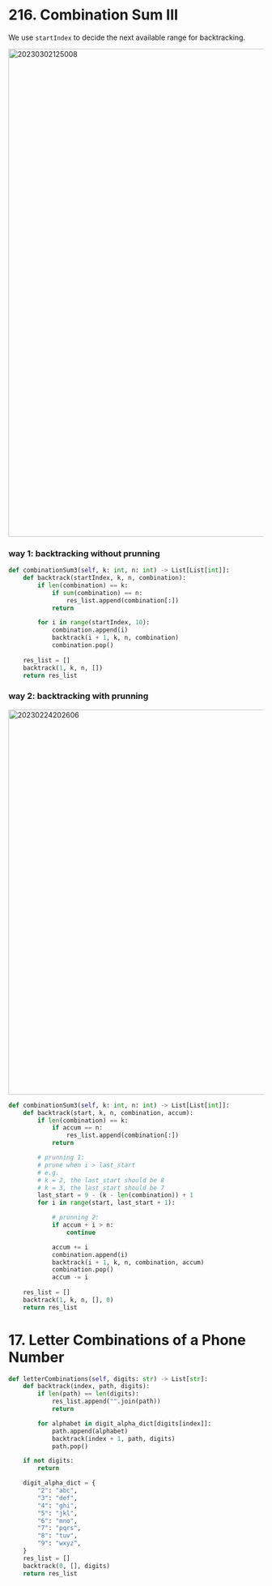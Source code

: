 # 216. Combination Sum III
We use `startIndex` to decide the next available range for backtracking.

<img width="963" alt="20230302125008" src="https://github.com/abc12345d/algorithm_practice/assets/44512722/9b4cfe0b-0491-44de-8707-3c535aa1e220">

### way 1: backtracking without prunning

```PYTHON
def combinationSum3(self, k: int, n: int) -> List[List[int]]:
    def backtrack(startIndex, k, n, combination):
        if len(combination) == k:
            if sum(combination) == n:
                res_list.append(combination[:])
            return

        for i in range(startIndex, 10):
            combination.append(i)
            backtrack(i + 1, k, n, combination)
            combination.pop()
    
    res_list = []
    backtrack(1, k, n, [])
    return res_list
```

### way 2: backtracking with prunning

<img width="760" alt="20230224202606" src="https://github.com/abc12345d/algorithm_practice/assets/44512722/a24d446f-8dcd-4ec4-8547-ac2de4cac94c">

```PYTHON
def combinationSum3(self, k: int, n: int) -> List[List[int]]:
    def backtrack(start, k, n, combination, accum):
        if len(combination) == k:
            if accum == n:
                res_list.append(combination[:])
            return

        # prunning 1: 
        # prune when i > last_start
        # e.g. 
        # k = 2, the last_start should be 8
        # k = 3, the last_start should be 7
        last_start = 9 - (k - len(combination)) + 1 
        for i in range(start, last_start + 1):

            # prunning 2:
            if accum + i > n:
                continue

            accum += i
            combination.append(i)
            backtrack(i + 1, k, n, combination, accum)
            combination.pop()
            accum -= i
    
    res_list = []
    backtrack(1, k, n, [], 0)
    return res_list
```

# 17. Letter Combinations of a Phone Number

```PYTHON
def letterCombinations(self, digits: str) -> List[str]:
    def backtrack(index, path, digits):
        if len(path) == len(digits):
            res_list.append("".join(path))
            return

        for alphabet in digit_alpha_dict[digits[index]]:
            path.append(alphabet)
            backtrack(index + 1, path, digits)
            path.pop()

    if not digits:
        return

    digit_alpha_dict = {
        "2": "abc",
        "3": "def",
        "4": "ghi",
        "5": "jkl",
        "6": "mno",
        "7": "pqrs",
        "8": "tuv",
        "9": "wxyz",
    }
    res_list = []
    backtrack(0, [], digits)
    return res_list
```
